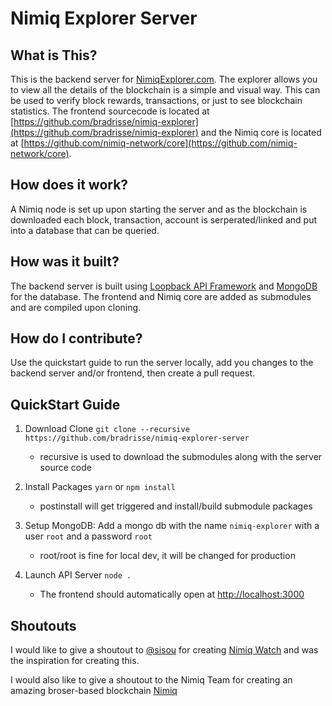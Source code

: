 # Nimiq Explorer Server

## What is This?
This is the backend server for [NimiqExplorer.com](https://nimiqexplorer.com). The explorer allows you to view all the details of the blockchain is a simple and visual way. This can be used to verify block rewards, transactions, or just to see blockchain statistics. The frontend sourcecode is located at [https://github.com/bradrisse/nimiq-explorer](https://github.com/bradrisse/nimiq-explorer) and the Nimiq core is located at [https://github.com/nimiq-network/core](https://github.com/nimiq-network/core).

## How does it work?
A Nimiq node is set up upon starting the server and as the blockchain is downloaded each block, transaction, account is serperated/linked and put into a database that can be queried.

## How was it built?
The backend server is built using [Loopback API Framework](https://loopback.io/) and [MongoDB](https://www.mongodb.com/) for the database. The frontend and Nimiq core are added as submodules and are compiled upon cloning.

## How do I contribute?
Use the quickstart guide to run the server locally, add you changes to the backend server and/or frontend, then create a pull request.

## QuickStart Guide

1. Download Clone `git clone --recursive https://github.com/bradrisse/nimiq-explorer-server`
    - recursive is used to download the submodules along with the server source code
    
2. Install Packages `yarn` or `npm install`
    - postinstall will get triggered and install/build submodule packages
    
3. Setup MongoDB: Add a mongo db with the name `nimiq-explorer` with a user `root` and a password `root`
    - root/root is fine for local dev, it will be changed for production
    
4. Launch API Server `node .`
    - The frontend should automatically open at [http://localhost:3000](http://localhost:3000)
    
## Shoutouts

I would like to give a shoutout to [@sisou](https://github.com/sisou) for creating [Nimiq Watch](https://nimiq.watch) and was the inspiration for creating this.

I would also like to give a shoutout to the Nimiq Team for creating an amazing broser-based blockchain [Nimiq](https://nimiq.com)
    
